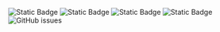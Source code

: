 ![Static Badge](https://img.shields.io/badge/blacklists-60-000000) ![Static Badge](https://img.shields.io/badge/blacklisted-2985167-cc0000) ![Static Badge](https://img.shields.io/badge/whitelisted-2243-00CC00) ![Static Badge](https://img.shields.io/badge/streaming_blacklist-28107-000000) ![GitHub issues](https://img.shields.io/github/issues/fabriziosalmi/blacklists)
